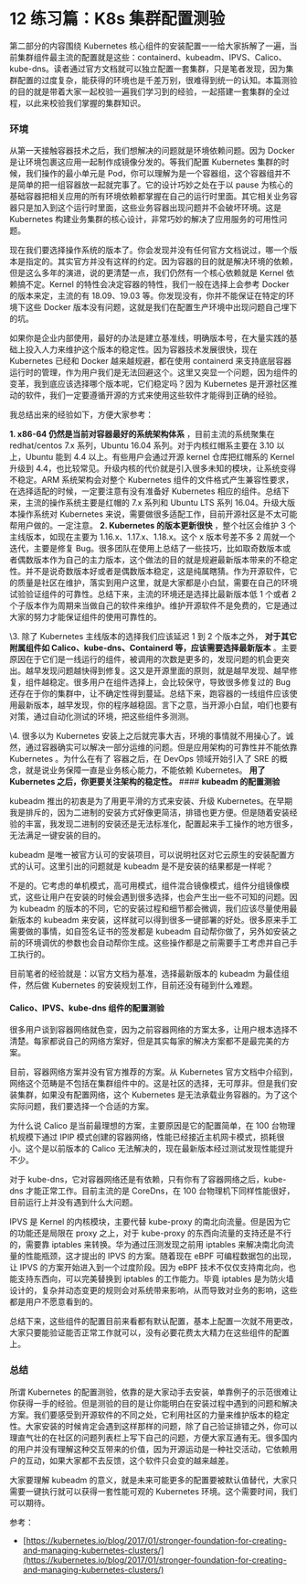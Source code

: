 # 12 练习篇：K8s 集群配置测验

第二部分的内容围绕 Kubernetes 核心组件的安装配置一一给大家拆解了一遍，当前集群组件最主流的配置就是这些：containerd、kubeadm、IPVS、Calico、kube-dns。读者通过官方文档就可以独立配置一套集群，只是笔者发现，因为集群配置的过度复杂，能获得的环境也是千差万别，很难得到统一的认知。本篇测验的目的就是带着大家一起校验一遍我们学习到的经验，一起搭建一套集群的全过程，以此来校验我们掌握的集群知识。

### 环境

从第一天接触容器技术之后，我们想解决的问题就是环境依赖问题。因为 Docker 是让环境包裹这应用一起制作成镜像分发的。等我们配置 Kubernetes 集群的时候，我们操作的最小单元是 Pod，你可以理解为是一个容器组，这个容器组并不是简单的把一组容器放一起就完事了。它的设计巧妙之处在于以 pause 为核心的基础容器把相关应用的所有环境依赖都掌握在自己的运行时里面。其它相关业务容器只是加入到这个运行时里面，这些业务容器出现问题并不会破坏环境。这是 Kubernetes 构建业务集群的核心设计，非常巧妙的解决了应用服务的可用性问题。

现在我们要选择操作系统的版本了。你会发现并没有任何官方文档说过，哪一个版本是指定的。其实官方并没有这样的约定。因为容器的目的就是解决环境的依赖，但是这么多年的演进，说的更清楚一点，我们仍然有一个核心依赖就是 Kernel 依赖搞不定。Kernel 的特性会决定容器的特性，我们一般在选择上会参考 Docker 的版本来定，主流的有 18.09、19.03 等。你发现没有，你并不能保证在特定的环境下这些 Docker 版本没有问题，这就是我们在配置生产环境中出现问题自己埋下的坑。

如果你是企业内部使用，最好的办法是建立基准线，明确版本号，在大量实践的基础上投入人力来维护这个版本的稳定性。因为容器技术发展很快，现在 Kubernetes 已经和 Docker 越来越规避，都在使用 containerd 来支持底层容器运行时的管理，作为用户我们是无法回避这个。这里又突显一个问题，因为组件的变革，我到底应该选择哪个版本呢，它们稳定吗？因为 Kubernetes 是开源社区推动的软件，我们一定要遵循开源的方式来使用这些软件才能得到正确的经验。

我总结出来的经验如下，方便大家参考：

**1. x86-64 仍然是当前对容器最好的系统架构体系** ，目前主流的系统聚集在 redhat/centos 7.x 系列，Ubuntu 16.04 系列。对于内核红帽系主要在 3.10 以上，Ubuntu 能到 4.4 以上。有些用户会通过开源 kernel 仓库把红帽系的 Kernel 升级到 4.4，也比较常见。升级内核的代价就是引入很多未知的模块，让系统变得不稳定。ARM 系统架构会对整个 Kubernetes 组件的文件格式产生兼容性要求，在选择适配的时候，一定要注意有没有准备好 Kubernetes 相应的组件。总结下来，主流的操作系统主要是红帽的 7.x 系列和 Ubuntu LTS 系列 16.04。升级大版本操作系统对 Kubernetes 来说，需要做很多适配工作，目前开源社区是不太可能帮用户做的。一定注意。 **2. Kubernetes 的版本更新很快** ，整个社区会维护 3 个主线版本，如现在主要为 1.16.x、1.17.x、1.18.x。这个 x 版本号差不多 2 周就一个迭代，主要是修复 Bug。很多团队在使用上总结了一些技巧，比如取奇数版本或者偶数版本作为自己的主力版本，这个做法的目的就是规避最新版本带来的不稳定性。并不是说奇数版本好或者是偶数版本稳定，这是纯属瞎猜。作为开源软件，它的质量是社区在维护，落实到用户这里，就是大家都是小白鼠，需要在自己的环境试验验证组件的可靠性。总结下来，主流的环境还是选择比最新版本低 1 个或者 2 个子版本作为周期来当做自己的软件来维护。维护开源软件不是免费的，它是通过大家的努力才能保证组件的使用可靠性的。

\\3. 除了 Kubernetes 主线版本的选择我们应该延迟 1 到 2 个版本之外， **对于其它附属组件如 Calico、kube-dns、Containerd 等，应该需要选择最新版本** 。主要原因在于它们是一线运行的组件，被调用的次数是更多的，发现问题的机会更突出。越早发现问题越快得到修复。这又是开源里面的原则，就是越早发现、越早修复，组件越稳定。很多用户在组件选择上，会比较保守，导致很多修复过的 Bug 还存在于你的集群中，让不确定性得到蔓延。总结下来，跑容器的一线组件应该使用最新版本，越早发现，你的程序越稳固。言下之意，当开源小白鼠，咱们也要有对策，通过自动化测试的环境，把这些组件多测测。

\\4. 很多以为 Kubernetes 安装上之后就完事大吉，环境的事情就不用操心了。诚然，通过容器确实可以解决一部分运维的问题。但是应用架构的可靠性并不能依靠 Kubernetes 。为什么在有了 容器之后，在 DevOps 领域开始引入了 SRE 的概念，就是说业务保障一直是业务核心能力，不能依赖 Kubernetes。 **用了 Kubernetes 之后，你更要关注架构的稳定性。** #### **kubeadm 的配置测验**

kubeadm 推出的初衷是为了用更平滑的方式来安装、升级 Kubernetes。在早期我是排斥的，因为二进制的安装方式好像更简洁，排错也更方便。但是随着安装经验的丰富，我发现二进制的安装还是无法标准化，配置起来手工操作的地方很多，无法满足一键安装的目的。

kubeadm 是唯一被官方认可的安装项目，可以说明社区对它云原生的安装配置方式的认可。这里引出的问题就是 kubeadm 是不是安装的结果都是一样呢？

不是的。它考虑的单机模式，高可用模式，组件混合镜像模式，组件分组镜像模式，这些让用户在安装的时候会遇到很多选择，也会产生出一些不可知的问题。因为 kubeadm 的版本的不同，它的安装过程和细节都会微调，我们应该尽量使用最新版本的 kubeadm 来安装，这样就可以得到很多一键部署的好处。很多原来手工需要做的事情，如自签名证书的签发都是 kubeadm 自动帮你做了，另外如安装之前的环境调优的参数也会自动帮你生成。这些操作都是之前需要手工考虑并自己手工执行的。

目前笔者的经验就是：以官方文档为基准，选择最新版本的 kubeadm 为最佳组件，然后做 Kubernetes 的安装规划工作，目前还没有碰到什么难题。

#### Calico、IPVS、kube-dns 组件的配置测验

很多用户谈到容器网络就色变，因为之前容器网络的方案太多，让用户根本选择不清楚。每家都说自己的网络方案好，但是其实每家的解决方案都不是最完美的方案。

目前，容器网络方案并没有官方推荐的方案。从 Kubernetes 官方文档中介绍到，网络这个范畴是不包括在集群组件中的。这是社区的选择，无可厚非。但是我们安装集群，如果没有配置网络，这个 Kubernetes 是无法承载业务容器的。为了这个实际问题，我们要选择一个合适的方案。

为什么说 Calico 是当前最理想的方案，主要原因是它的配置简单，在 100 台物理机规模下通过 IPIP 模式创建的容器网络，性能已经接近主机网卡模式，损耗很小。这个是以前版本的 Calico 无法解决的，现在最新版本经过测试发现性能提升不少。

对于 kube-dns，它对容器网络还是有依赖，只有你有了容器网络之后，kube-dns 才能正常工作。目前主流的是 CoreDns，在 100 台物理机下同样性能很好，目前运行上并没有遇到什么大问题。

IPVS 是 Kernel 的内核模块，主要代替 kube-proxy 的南北向流量。但是因为它的功能还是局限在 proxy 之上，对于 kube-proxy 的东西向流量的支持还是不行的，需要靠 iptables 来转换。华为通过压测发现之前用 iptables 来解决南北向流量的性能瓶颈，这才提出的 IPVS 的方案。随着现在 eBPF 可编程数据包的出现，让 IPVS 的方案开始进入到一个过度阶段。因为 eBPF 技术不仅仅支持南北向，也能支持东西向，可以完美替换到 iptables 的工作能力。毕竟 iptables 是为防火墙设计的，复杂并动态变更的规则会对系统带来影响，从而导致对业务的影响，这些都是用户不愿意看到的。

总结下来，这些组件的配置目前来看都有默认配置，基本上配置一次就不用更改，大家只要能验证能否正常工作就可以，没有必要花费太大精力在这些组件的配置上。

### 总结

所谓 Kubernetes 的配置测验，依靠的是大家动手去安装，单靠例子的示范很难让你获得一手的经验。但是测验的目的是让你能明白在安装过程中遇到的问题和解决方案。我们要感受到开源软件的不同之处，它利用社区的力量来维护版本的稳定性。大家安装的时候肯定会遇到这样那样的问题，除了自己验证排错之外，你可以理直气壮的在社区的问题列表栏上写下自己的问题，方便大家互通有无。很多国内的用户并没有理解这种交互带来的价值，因为开源运动是一种社交活动，它依赖用户的互动，如果大家都不去反馈，这个软件只会变的越来越差。

大家要理解 kubeadm 的意义，就是未来可能更多的配置要被默认值替代，大家只需要一键执行就可以获得一套性能可观的 Kubernetes 环境。这个需要时间，我们可以期待。

参考：

- [https://kubernetes.io/blog/2017/01/stronger-foundation-for-creating-and-managing-kubernetes-clusters/](https://kubernetes.io/blog/2017/01/stronger-foundation-for-creating-and-managing-kubernetes-clusters/)
